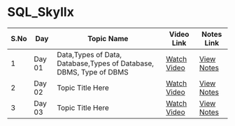 # SQL_Skyllx

| S.No | Day   | Topic Name                 | Video Link                                                                 | Notes Link             |
|------|-------|----------------------------|----------------------------------------------------------------------------|------------------------|
| 1    | Day 01| Data,Types of Data, Database,Types of Database, DBMS, Type of DBMS  | [Watch Video](https://youtu.be/D9UvdFzixGA?si=hQb_j2INavsS5NSA)            | [View Notes](#)        |
| 2    | Day 02| Topic Title Here           | [Watch Video](#)                                                           | [View Notes](#)        |
| 3    | Day 03| Topic Title Here           | [Watch Video](#)                                                           | [View Notes](#)        |

